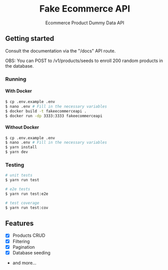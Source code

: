 <h1 align="center">Fake Ecommerce API</h1>
<p align="center">Ecommerce Product Dummy Data API</p>



## Getting started

<p>Consult the documentation via the "/docs" API route.</p>
<p>OBS: You can POST to /v1/products/seeds to enroll 200 random products in the database.</p>


### Running

#### With Docker
```bash
$ cp .env.example .env
$ nano .env # Fill in the necessary variables
$ docker build -t fakeecommerceapi .
$ docker run -dp 3333:3333 fakeecommerceapi
```


#### Without Docker
```bash
$ cp .env.example .env
$ nano .env # Fill in the necessary variables
$ yarn install
$ yarn dev
```

### Testing
```bash
# unit tests
$ yarn run test

# e2e tests
$ yarn run test:e2e

# test coverage
$ yarn run test:cov
```

## Features
- [x] Products CRUD
- [x] Filtering
- [x] Pagination
- [x] Database seeding
- and more...